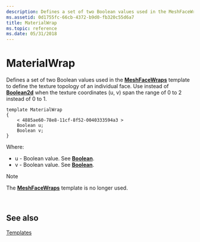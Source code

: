 ```yaml
---
description: Defines a set of two Boolean values used in the MeshFaceWraps template to define the texture topology of an individual face. Use instead of Boolean2d when the texture coordinates (u, v) span the range of 0 to 2 instead of 0 to 1.
ms.assetid: 0d1755fc-66cb-4372-b9d0-fb320c55d6a7
title: MaterialWrap
ms.topic: reference
ms.date: 05/31/2018
---
```


# MaterialWrap

Defines a set of two Boolean values used in the [**MeshFaceWraps**](meshfacewraps.md) template to define the texture topology of an individual face. Use instead of [**Boolean2d**](boolean2d.md) when the texture coordinates (u, v) span the range of 0 to 2 instead of 0 to 1.

``` syntax
template MaterialWrap
{
    < 4885ae60-78e8-11cf-8f52-0040333594a3 >
    Boolean u;
    Boolean v;
} 
```

Where:

-   u - Boolean value. See [**Boolean**](boolean.md).
-   v - Boolean value. See [**Boolean**](boolean.md).

> [!Note]  
> The [**MeshFaceWraps**](meshfacewraps.md) template is no longer used.

 

## See also

<dl> <dt>

[Templates](dx9-graphics-reference-x-file-format-templates.md)
</dt> </dl>

 

 



